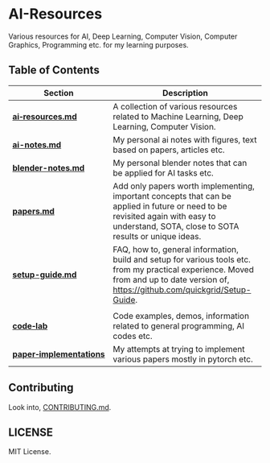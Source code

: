 # AI-Resources

Various resources for AI, Deep Learning, Computer Vision, Computer Graphics, Programming etc. for my learning purposes.

## Table of Contents

| Section | Description |
| --- | --- |
| [**ai‑resources.md**](ai-resources.md) | A collection of various resources related to Machine Learning, Deep Learning, Computer Vision. |
| [**ai-notes.md**](ai-notes.md) | My personal ai notes with figures, text based on papers, articles etc. |
| [**blender-notes.md**](blender-notes.md) | My personal blender notes that can be applied for AI tasks etc. |
| [**papers.md**](papers.md) | Add only papers worth implementing, important concepts that can be applied in future or need to be revisited again with easy to understand, SOTA, close to SOTA results or unique ideas. |
| [**setup-guide.md**](setup-guide.md) | FAQ, how to, general information, build and setup for various tools etc. from my practical experience. Moved from and up to date version of, https://github.com/quickgrid/Setup-Guide. |
| | |
| [**code‑lab**](https://github.com/quickgrid/code-lab) | Code examples, demos, information related to general programming, AI codes etc. |
| [**paper‑implementations**](https://github.com/quickgrid/paper-implementations) | My attempts at trying to implement various papers mostly in pytorch etc. |

## Contributing

Look into, [CONTRIBUTING.md](https://github.com/quickgrid/AI-Resources/blob/master/CONTRIBUTING.md).

## LICENSE

MIT License.

